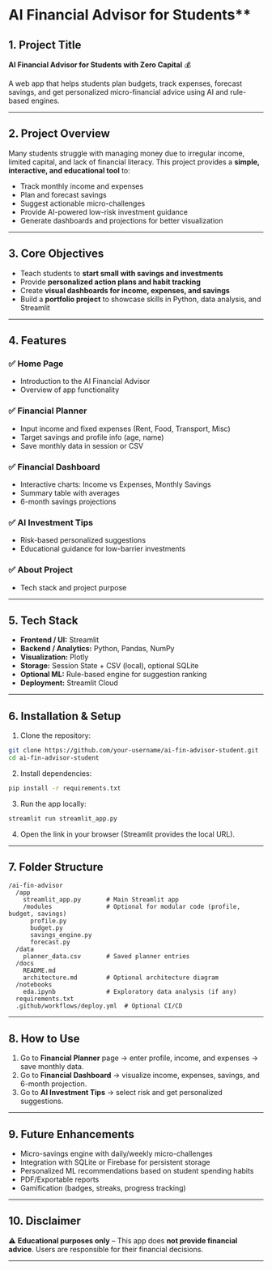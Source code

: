 # AI Financial Advisor for Students**

## **1. Project Title**

**AI Financial Advisor for Students with Zero Capital** 💰

A web app that helps students plan budgets, track expenses, forecast savings, and get personalized micro-financial advice using AI and rule-based engines.

---

## **2. Project Overview**

Many students struggle with managing money due to irregular income, limited capital, and lack of financial literacy.
This project provides a **simple, interactive, and educational tool** to:

* Track monthly income and expenses
* Plan and forecast savings
* Suggest actionable micro-challenges
* Provide AI-powered low-risk investment guidance
* Generate dashboards and projections for better visualization

---

## **3. Core Objectives**

* Teach students to **start small with savings and investments**
* Provide **personalized action plans and habit tracking**
* Create **visual dashboards for income, expenses, and savings**
* Build a **portfolio project** to showcase skills in Python, data analysis, and Streamlit

---

## **4. Features**

### ✅ Home Page

* Introduction to the AI Financial Advisor
* Overview of app functionality

### ✅ Financial Planner

* Input income and fixed expenses (Rent, Food, Transport, Misc)
* Target savings and profile info (age, name)
* Save monthly data in session or CSV

### ✅ Financial Dashboard

* Interactive charts: Income vs Expenses, Monthly Savings
* Summary table with averages
* 6-month savings projections

### ✅ AI Investment Tips

* Risk-based personalized suggestions
* Educational guidance for low-barrier investments

### ✅ About Project

* Tech stack and project purpose

---

## **5. Tech Stack**

* **Frontend / UI:** Streamlit
* **Backend / Analytics:** Python, Pandas, NumPy
* **Visualization:** Plotly
* **Storage:** Session State + CSV (local), optional SQLite
* **Optional ML:** Rule-based engine for suggestion ranking
* **Deployment:** Streamlit Cloud

---

## **6. Installation & Setup**

1. Clone the repository:

```bash
git clone https://github.com/your-username/ai-fin-advisor-student.git
cd ai-fin-advisor-student
```

2. Install dependencies:

```bash
pip install -r requirements.txt
```

3. Run the app locally:

```bash
streamlit run streamlit_app.py
```

4. Open the link in your browser (Streamlit provides the local URL).

---

## **7. Folder Structure**

```
/ai-fin-advisor
  /app
    streamlit_app.py       # Main Streamlit app
    /modules               # Optional for modular code (profile, budget, savings)
      profile.py
      budget.py
      savings_engine.py
      forecast.py
  /data
    planner_data.csv       # Saved planner entries
  /docs
    README.md
    architecture.md        # Optional architecture diagram
  /notebooks
    eda.ipynb              # Exploratory data analysis (if any)
  requirements.txt
  .github/workflows/deploy.yml  # Optional CI/CD
```

---

## **8. How to Use**

1. Go to **Financial Planner** page → enter profile, income, and expenses → save monthly data.
2. Go to **Financial Dashboard** → visualize income, expenses, savings, and 6-month projection.
3. Go to **AI Investment Tips** → select risk and get personalized suggestions.

---

## **9. Future Enhancements**

* Micro-savings engine with daily/weekly micro-challenges
* Integration with SQLite or Firebase for persistent storage
* Personalized ML recommendations based on student spending habits
* PDF/Exportable reports
* Gamification (badges, streaks, progress tracking)

---

## **10. Disclaimer**

⚠️ **Educational purposes only** – This app does **not provide financial advice**. Users are responsible for their financial decisions.

---


